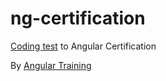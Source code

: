 # ng-certification

[Coding test](https://docs.google.com/document/d/1DRcEpTmDxDQWsTsPFapSNubUCYFr9Fxxn34jLXw73fE/edit#heading=h.8ff9x1z6uw0) to Angular Certification 

By [Angular Training](https://angulartraining.com/)
